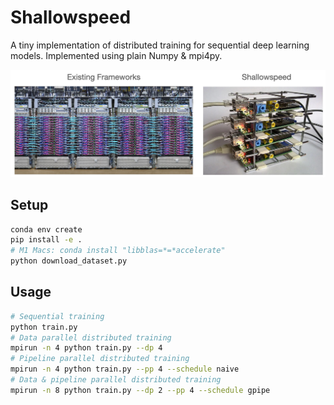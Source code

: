 # Shallowspeed

A tiny implementation of distributed training for sequential deep learning models.
Implemented using plain Numpy & mpi4py.

![](.github/assets/title_picture.jpg)

## Setup
```bash
conda env create
pip install -e .
# M1 Macs: conda install "libblas=*=*accelerate"
python download_dataset.py
```

## Usage
```bash
# Sequential training
python train.py
# Data parallel distributed training
mpirun -n 4 python train.py --dp 4
# Pipeline parallel distributed training
mpirun -n 4 python train.py --pp 4 --schedule naive
# Data & pipeline parallel distributed training
mpirun -n 8 python train.py --dp 2 --pp 4 --schedule gpipe
```
